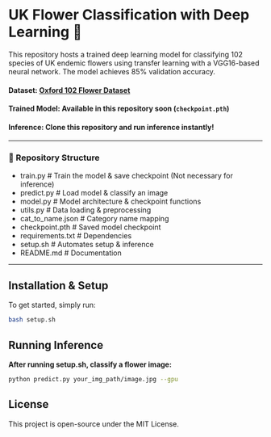 # UK Flower Classification with Deep Learning 🪷

This repository hosts a trained deep learning model for classifying 102 species of UK endemic flowers using transfer learning with a VGG16-based neural network. The model achieves 85% validation accuracy.

#### **Dataset:** [Oxford 102 Flower Dataset](https://www.robots.ox.ac.uk/~vgg/data/flowers/102/index.html)  
#### **Trained Model:** Available in this repository soon (`checkpoint.pth`)  
#### **Inference:** Clone this repository and run inference instantly!  
---

### 📂 Repository Structure

- train.py            # Train the model & save checkpoint (Not necessary for inference)
- predict.py          # Load model & classify an image
- model.py            # Model architecture & checkpoint functions
- utils.py            # Data loading & preprocessing
- cat_to_name.json    # Category name mapping
- checkpoint.pth      # Saved model checkpoint
- requirements.txt    # Dependencies
- setup.sh            # Automates setup & inference
- README.md           # Documentation
---

## **Installation & Setup**
To get started, simply run:
```bash
bash setup.sh
```
## Running Inference
**After running setup.sh, classify a flower image:**  
```bash
python predict.py your_img_path/image.jpg --gpu
```
## License
This project is open-source under the MIT License.
